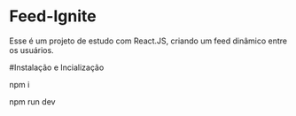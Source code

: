 # Feed-Ignite
Esse é um projeto de estudo com React.JS, criando um feed dinâmico entre os usuários.

#Instalação e Incialização

npm i 

npm run dev
